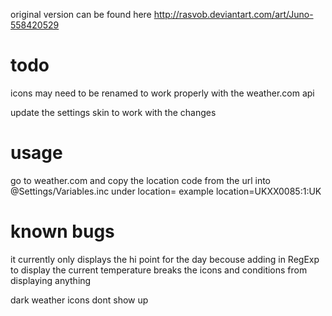 original version can be found here http://rasvob.deviantart.com/art/Juno-558420529

# todo 
icons may need to be renamed to work properly with the weather.com api

update the settings skin to work with the changes

# usage

go to weather.com and copy the location code from the url into @Settings/Variables.inc under location=
example location=UKXX0085:1:UK



# known bugs

it currently only displays the hi point for the day becouse adding <tmp> in RegExp to display the current temperature breaks the icons and conditions from displaying anything

dark weather icons dont show up
